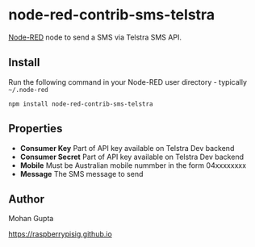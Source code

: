 node-red-contrib-sms-telstra
===========================

<a href="http://nodered.org" target="_new">Node-RED</a> node to send a SMS via Telstra SMS API.


Install
-------

Run the following command in your Node-RED user directory - typically `~/.node-red`

    npm install node-red-contrib-sms-telstra


Properties
----------

- **Consumer Key**  Part of API key available on Telstra Dev backend
- **Consumer Secret** Part of API key available on Telstra Dev backend
- **Mobile** Must be Australian mobile nummber in the form 04xxxxxxxx
- **Message** The SMS message to send

Author
------
Mohan Gupta

<a href="https://raspberrypisig.github.io" target="_blank">https://raspberrypisig.github.io</a>
